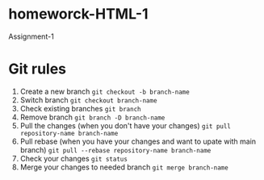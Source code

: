 # homeworck-HTML-1
Assignment-1

# Git rules

1. Create a new branch `git checkout -b branch-name`
2. Switch branch `git checkout branch-name`
3. Check existing branches `git branch`
4. Remove branch `git branch -D branch-name`
5. Pull the changes (when you don't have your changes) `git pull repository-name branch-name`
6. Pull rebase (when you have your changes and want to upate with main branch) `git pull --rebase repository-name branch-name`
7.  Check your changes `git status`
8. Merge your changes to needed branch `git merge branch-name`